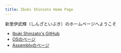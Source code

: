```yaml
---
title: Ibuki Shinzato Home Page
---
```


新里伊武輝（しんざといぶき）のホームページへようこそ

- [Ibuki Shinzato's GitHub](https://github.com/IbukiShinzato)
- [OSのページ](https://ie.u-ryukyu.ac.jp/~e235718/os)
- [Assemblyのページ](https://ie.u-ryukyu.ac.jp/~e235718/asm)

